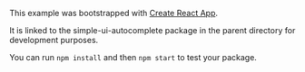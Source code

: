 This example was bootstrapped with [Create React App](https://github.com/facebook/create-react-app).

It is linked to the simple-ui-autocomplete package in the parent directory for development purposes.

You can run `npm install` and then `npm start` to test your package.
